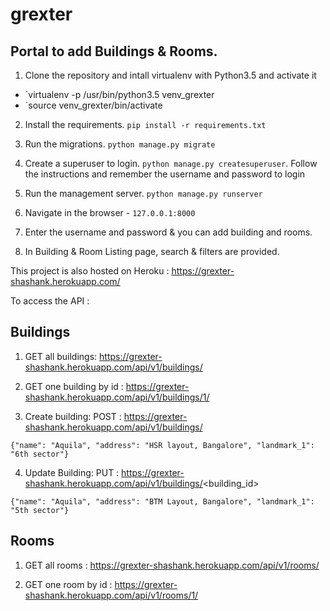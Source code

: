 # grexter
## Portal to add Buildings & Rooms.

1. Clone the repository and intall virtualenv with Python3.5 and activate it
  - `virtualenv -p /usr/bin/python3.5 venv_grexter
  - `source venv_grexter/bin/activate
2. Install the requirements. `pip install -r requirements.txt`
3. Run the migrations. `python manage.py migrate`
4. Create a superuser to login. `python manage.py createsuperuser`. Follow the instructions and remember the username and password to login

5. Run the management server. `python manage.py runserver`
6. Navigate in the browser - `127.0.0.1:8000`
7. Enter the username and password & you can add building and rooms.
8. In Building & Room Listing page, search & filters are provided.

This project is also hosted on Heroku : https://grexter-shashank.herokuapp.com/

To access the API : 
## Buildings

1) GET all buildings: https://grexter-shashank.herokuapp.com/api/v1/buildings/

2) GET one building by id : https://grexter-shashank.herokuapp.com/api/v1/buildings/1/

3) Create building:
POST : https://grexter-shashank.herokuapp.com/api/v1/buildings/

```
{"name": "Aquila", "address": "HSR layout, Bangalore", "landmark_1": "6th sector"}
```
4) Update Building:
PUT : https://grexter-shashank.herokuapp.com/api/v1/buildings/<building_id>
```
{"name": "Aquila", "address": "BTM Layout, Bangalore", "landmark_1": "5th sector"}
```
## Rooms

1) GET all rooms : https://grexter-shashank.herokuapp.com/api/v1/rooms/

2) GET one room by id : https://grexter-shashank.herokuapp.com/api/v1/rooms/1/



